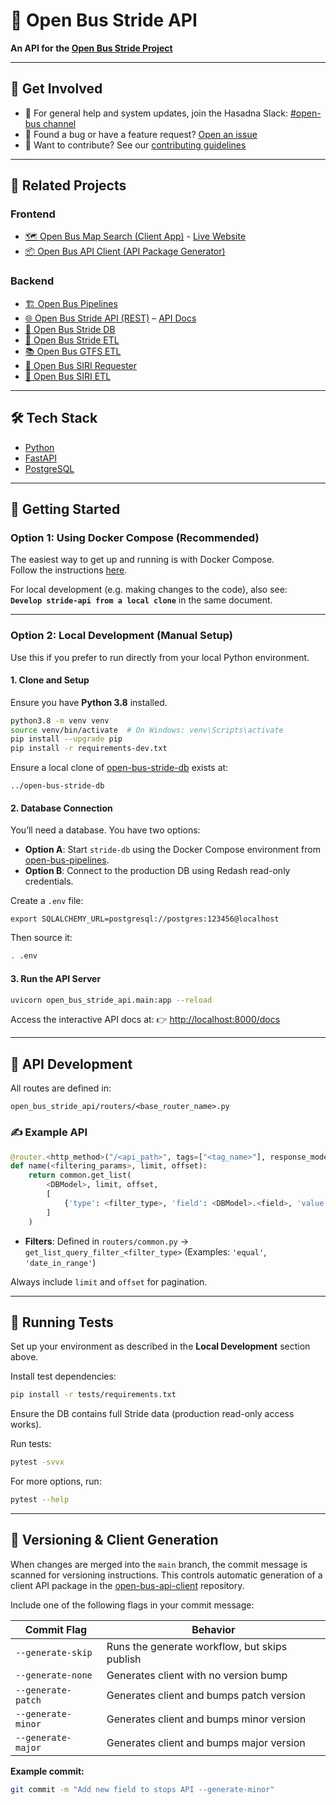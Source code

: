 # 🚌 Open Bus Stride API

**An API for the [Open Bus Stride Project](https://open-bus-map-search.hasadna.org.il/dashboard)**

---

## 📢 Get Involved

- 💬 For general help and system updates, join the Hasadna Slack: [#open-bus channel](https://join.slack.com/t/hasadna/shared_invite/zt-167h764cg-J18ZcY1odoitq978IyMMig)
- 🐞 Found a bug or have a feature request? [Open an issue](https://github.com/hasadna/open-bus-map-search/issues/new)
- 🤝 Want to contribute? See our [contributing guidelines](https://github.com/hasadna/open-bus-pipelines/blob/main/CONTRIBUTING.md)

---

## 🔗 Related Projects

### Frontend
* [🗺️ Open Bus Map Search (Client App)](https://github.com/hasadna/open-bus-map-search) - [Live Website](https://open-bus-map-search.hasadna.org.il/dashboard)
* [📦 Open Bus API Client (API Package Generator)](https://github.com/hasadna/open-bus-api-client)

### Backend
* [🏗️ Open Bus Pipelines](https://github.com/hasadna/open-bus-pipelines)
* [🌐 Open Bus Stride API (REST)](https://github.com/hasadna/open-bus-stride-api) – [API Docs](https://open-bus-stride-api.hasadna.org.il/docs)
* [🧾 Open Bus Stride DB](https://github.com/hasadna/open-bus-stride-db)
* [🔧 Open Bus Stride ETL](https://github.com/hasadna/stride-etl)
* [📚 Open Bus GTFS ETL](https://github.com/hasadna/gtfs-etl)
* [📡 Open Bus SIRI Requester](https://github.com/hasadna/siri-requester)
* [🧪 Open Bus SIRI ETL](https://github.com/hasadna/siri-etl)

---

## 🛠️ Tech Stack

- [Python](https://www.python.org/)
- [FastAPI](https://fastapi.tiangolo.com/)
- [PostgreSQL](https://www.postgresql.org/)

---

## 🚀 Getting Started

### Option 1: Using Docker Compose (Recommended)

The easiest way to get up and running is with Docker Compose.  
Follow the instructions [here](https://github.com/hasadna/open-bus-pipelines/blob/main/README.md#stride-api).

For local development (e.g. making changes to the code), also see:  
**`Develop stride-api from a local clone`** in the same document.

---

### Option 2: Local Development (Manual Setup)

Use this if you prefer to run directly from your local Python environment.

#### 1. Clone and Setup

Ensure you have **Python 3.8** installed.

```bash
python3.8 -m venv venv
source venv/bin/activate  # On Windows: venv\Scripts\activate
pip install --upgrade pip
pip install -r requirements-dev.txt
````

Ensure a local clone of [open-bus-stride-db](https://github.com/hasadna/open-bus-stride-db) exists at:

```
../open-bus-stride-db
```

#### 2. Database Connection

You’ll need a database. You have two options:

* **Option A**: Start `stride-db` using the Docker Compose environment from [open-bus-pipelines](https://github.com/hasadna/open-bus-pipelines).
* **Option B**: Connect to the production DB using Redash read-only credentials.

Create a `.env` file:

```env
export SQLALCHEMY_URL=postgresql://postgres:123456@localhost
```

Then source it:

```bash
. .env
```

#### 3. Run the API Server

```bash
uvicorn open_bus_stride_api.main:app --reload
```

Access the interactive API docs at:
👉 [http://localhost:8000/docs](http://localhost:8000/docs)

---

## 🧩 API Development

All routes are defined in:

```
open_bus_stride_api/routers/<base_router_name>.py
```

### ✍️ Example API

```python
@router.<http_method>("/<api_path>", tags=["<tag_name>"], response_model=<ResponseModel>)
def name(<filtering_params>, limit, offset):
    return common.get_list(
        <DBModel>, limit, offset,
        [
            {'type': <filter_type>, 'field': <DBModel>.<field>, 'value': <filter_param>},
        ]
    )
```

* **Filters**: Defined in `routers/common.py` → `get_list_query_filter_<filter_type>`
  (Examples: `'equal'`, `'date_in_range'`)

Always include `limit` and `offset` for pagination.

---

## 🧪 Running Tests

Set up your environment as described in the **Local Development** section above.

Install test dependencies:

```bash
pip install -r tests/requirements.txt
```

Ensure the DB contains full Stride data (production read-only access works).

Run tests:

```bash
pytest -svvx
```

For more options, run:

```bash
pytest --help
```

---

## 🔄 Versioning & Client Generation

When changes are merged into the `main` branch, the commit message is scanned for versioning instructions.
This controls automatic generation of a client API package in the [open-bus-api-client](https://github.com/hasadna/open-bus-api-client) repository.

Include one of the following flags in your commit message:

| Commit Flag         | Behavior                                      |
|---------------------|-----------------------------------------------|
| `--generate-skip`   | Runs the generate workflow, but skips publish |
| `--generate-none`   | Generates client with no version bump         |
| `--generate-patch`  | Generates client and bumps patch version      |
| `--generate-minor`  | Generates client and bumps minor version      |
| `--generate-major`  | Generates client and bumps major version      |

**Example commit:**

```bash
git commit -m "Add new field to stops API --generate-minor"
```
